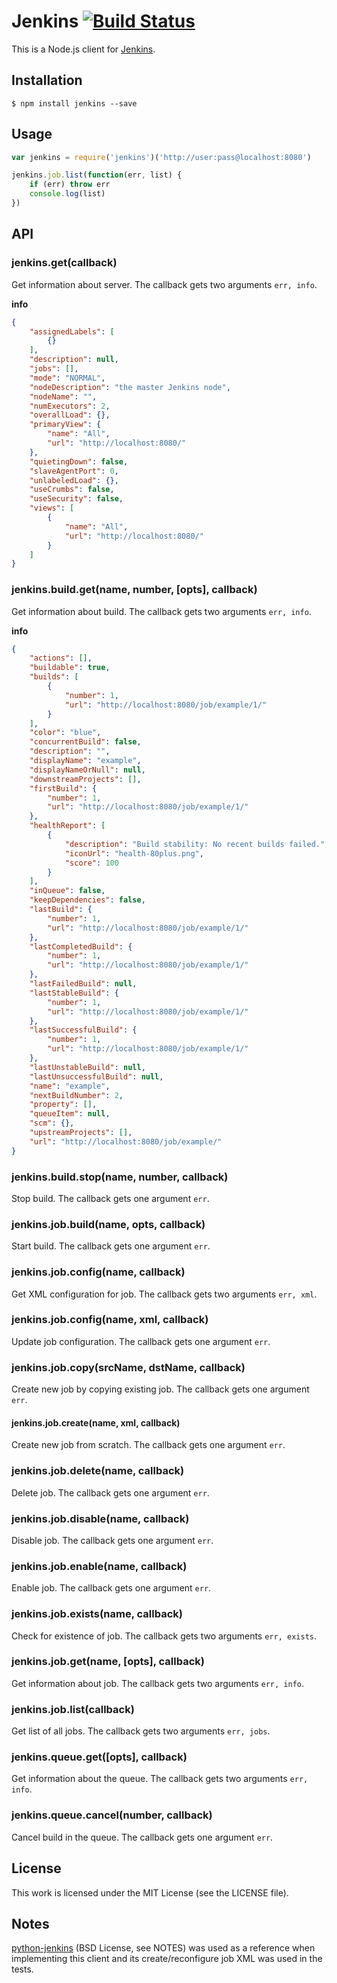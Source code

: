 # Jenkins [![Build Status](https://secure.travis-ci.org/silas/node-jenkins.png?branch=master)](http://travis-ci.org/silas/node-jenkins)

This is a Node.js client for [Jenkins](http://jenkins-ci.org/).

## Installation

``` console
$ npm install jenkins --save
```

## Usage

``` javascript
var jenkins = require('jenkins')('http://user:pass@localhost:8080')

jenkins.job.list(function(err, list) {
    if (err) throw err
    console.log(list)
})
```

## API

### jenkins.get(callback)

Get information about server. The callback gets two arguments `err, info`.

**info**

``` json
{
    "assignedLabels": [
        {}
    ],
    "description": null,
    "jobs": [],
    "mode": "NORMAL",
    "nodeDescription": "the master Jenkins node",
    "nodeName": "",
    "numExecutors": 2,
    "overallLoad": {},
    "primaryView": {
        "name": "All",
        "url": "http://localhost:8080/"
    },
    "quietingDown": false,
    "slaveAgentPort": 0,
    "unlabeledLoad": {},
    "useCrumbs": false,
    "useSecurity": false,
    "views": [
        {
            "name": "All",
            "url": "http://localhost:8080/"
        }
    ]
}
```

### jenkins.build.get(name, number, [opts], callback)

Get information about build. The callback gets two arguments `err, info`.

**info**

``` json
{
    "actions": [],
    "buildable": true,
    "builds": [
        {
            "number": 1,
            "url": "http://localhost:8080/job/example/1/"
        }
    ],
    "color": "blue",
    "concurrentBuild": false,
    "description": "",
    "displayName": "example",
    "displayNameOrNull": null,
    "downstreamProjects": [],
    "firstBuild": {
        "number": 1,
        "url": "http://localhost:8080/job/example/1/"
    },
    "healthReport": [
        {
            "description": "Build stability: No recent builds failed.",
            "iconUrl": "health-80plus.png",
            "score": 100
        }
    ],
    "inQueue": false,
    "keepDependencies": false,
    "lastBuild": {
        "number": 1,
        "url": "http://localhost:8080/job/example/1/"
    },
    "lastCompletedBuild": {
        "number": 1,
        "url": "http://localhost:8080/job/example/1/"
    },
    "lastFailedBuild": null,
    "lastStableBuild": {
        "number": 1,
        "url": "http://localhost:8080/job/example/1/"
    },
    "lastSuccessfulBuild": {
        "number": 1,
        "url": "http://localhost:8080/job/example/1/"
    },
    "lastUnstableBuild": null,
    "lastUnsuccessfulBuild": null,
    "name": "example",
    "nextBuildNumber": 2,
    "property": [],
    "queueItem": null,
    "scm": {},
    "upstreamProjects": [],
    "url": "http://localhost:8080/job/example/"
}
```

### jenkins.build.stop(name, number, callback)

Stop build. The callback gets one argument `err`.

### jenkins.job.build(name, opts, callback)

Start build. The callback gets one argument `err`.

### jenkins.job.config(name, callback)

Get XML configuration for job. The callback gets two arguments `err, xml`.

### jenkins.job.config(name, xml, callback)

Update job configuration. The callback gets one argument `err`.

### jenkins.job.copy(srcName, dstName, callback)

Create new job by copying existing job. The callback gets one argument `err`.

#### jenkins.job.create(name, xml, callback)

Create new job from scratch. The callback gets one argument `err`.

### jenkins.job.delete(name, callback)

Delete job. The callback gets one argument `err`.

### jenkins.job.disable(name, callback)

Disable job. The callback gets one argument `err`.

### jenkins.job.enable(name, callback)

Enable job. The callback gets one argument `err`.

### jenkins.job.exists(name, callback)

Check for existence of job. The callback gets two arguments `err, exists`.

### jenkins.job.get(name, [opts], callback)

Get information about job. The callback gets two arguments `err, info`.

### jenkins.job.list(callback)

Get list of all jobs. The callback gets two arguments `err, jobs`.

### jenkins.queue.get([opts], callback)

Get information about the queue. The callback gets two arguments `err, info`.

### jenkins.queue.cancel(number, callback)

Cancel build in the queue. The callback gets one argument `err`.

## License

This work is licensed under the MIT License (see the LICENSE file).

## Notes

[python-jenkins](https://launchpad.net/python-jenkins) (BSD License, see NOTES)
was used as a reference when implementing this client and its
create/reconfigure job XML was used in the tests.
